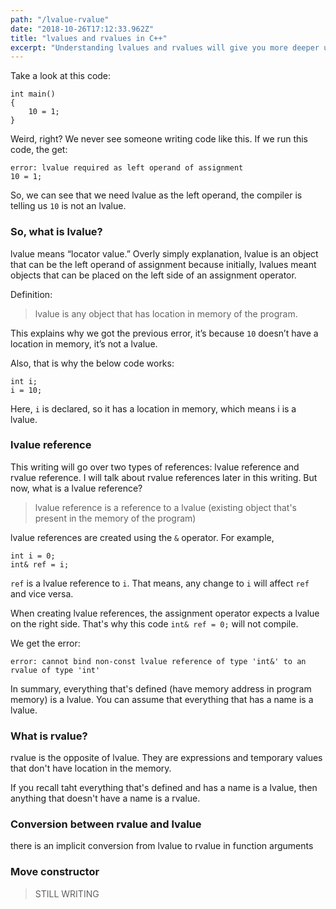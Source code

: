 ```yaml
---
path: "/lvalue-rvalue"
date: "2018-10-26T17:12:33.962Z"
title: "lvalues and rvalues in C++"
excerpt: "Understanding lvalues and rvalues will give you more deeper understanding of C++. You will get better idea C++ move constructors, rvalue references, assignments, operators, and more."
---
```

Take a look at this code:
```
int main()
{
    10 = 1;
}
```
Weird, right? We never see someone writing code like this. If we run this code, the get:

```
error: lvalue required as left operand of assignment
10 = 1;
```

So, we can see that we need lvalue as the left operand, the compiler is telling us `10` is not an lvalue.

### So, what is lvalue?
lvalue means “locator value.” Overly simply explanation, lvalue is an object that can be the left operand of assignment because initially, lvalues meant objects that can be placed on the left side of an assignment operator.

Definition:
>lvalue is any object that has location in memory of the program.

This explains why we got the previous error, it’s because `10` doesn’t have a location in memory, it’s not a lvalue.

Also, that is why the below code works: 
```
int i;
i = 10;
```
Here, `i` is declared, so it has a location in memory, which means i is a lvalue.

### lvalue reference
This writing will go over two types of references: lvalue reference and rvalue reference. I will talk about rvalue references later in this writing. But now, what is a lvalue reference?
>lvalue reference is a reference to a lvalue (existing object that's present in the memory of the program)

lvalue references are created using the `&` operator. For example,
```
int i = 0;
int& ref = i;
```
`ref` is a lvalue reference to `i`. That means, any change to `i` will affect `ref` and vice versa.

When creating lvalue references, the assignment operator expects a lvalue on the right side. That's why this code `int& ref = 0;` will not compile.

We get the error:
```
error: cannot bind non-const lvalue reference of type 'int&' to an rvalue of type 'int'
```
In summary, everything that's defined (have memory address in program memory) is a lvalue. You can assume that everything that has a name is a lvalue.

### What is rvalue?
rvalue is the opposite of lvalue. They are expressions and temporary values that don't have location in the memory.

If you recall taht everything that's defined and has a name is a lvalue, then anything that doesn't have a name is a rvalue.

### Conversion between rvalue and lvalue

there is an implicit conversion from lvalue to rvalue in function arguments

### Move constructor

>STILL WRITING